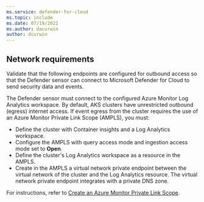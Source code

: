 ```yaml
---
ms.service: defender-for-cloud
ms.topic: include
ms.date: 07/19/2022
ms.author: dacurwin
author: dcurwin
---
```


## Network requirements

Validate that the following endpoints are configured for outbound access so that the Defender sensor can connect to Microsoft Defender for Cloud to send security data and events.

The Defender sensor must connect to the configured Azure Monitor Log Analytics workspace. By default, AKS clusters have unrestricted outbound (egress) internet access. If event egress from the cluster requires the use of an Azure Monitor Private Link Scope (AMPLS), you must:

- Define the cluster with Container insights and a Log Analytics workspace.
- Configure the AMPLS with query access mode and ingestion access mode set to **Open**.
- Define the cluster's Log Analytics workspace as a resource in the AMPLS.
- Create in the AMPLS a virtual network private endpoint between the virtual network of the cluster and the Log Analytics resource. The virtual network private endpoint integrates with a private DNS zone.

For instructions, refer to [Create an Azure Monitor Private Link Scope](/azure/azure-monitor/logs/private-link-configure#create-an-azure-monitor-private-link-scope).

